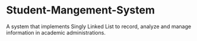 # Student-Mangement-System
A system that implements Singly Linked List to record, analyze and manage information in academic administrations.

